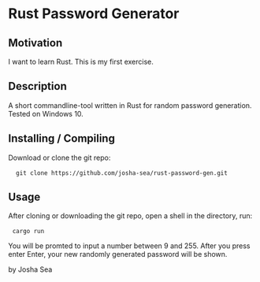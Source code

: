 # Rust Password Generator

## Motivation
I want to learn Rust. This is my first exercise.

## Description
A short commandline-tool written in Rust for random password generation.
Tested on Windows 10.

## Installing / Compiling
Download or clone the git repo:
<pre> <code> git clone https://github.com/josha-sea/rust-password-gen.git</code> </pre>

## Usage

After cloning or downloading the git repo, open a shell in the directory, run:

<pre> <code>cargo run</code> </pre>

You will be promted to input a number between 9 and 255.
After you press enter Enter, your new randomly generated password will be shown.


by Josha Sea
